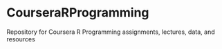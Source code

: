 CourseraRProgramming
====================

Repository for Coursera R Programming assignments, lectures, data, and resources
